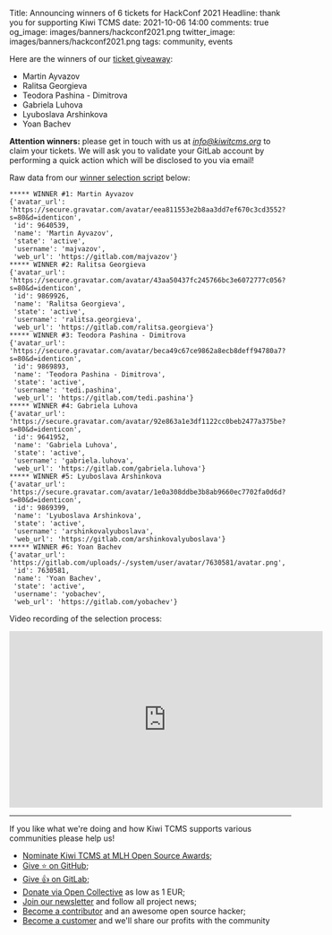 Title: Announcing winners of 6 tickets for HackConf 2021
Headline: thank you for supporting Kiwi TCMS
date: 2021-10-06 14:00
comments: true
og_image: images/banners/hackconf2021.png
twitter_image: images/banners/hackconf2021.png
tags: community, events


Here are the winners of our [ticket giveaway]({filename}2021-09-01-hackconf2021.markdown):

- Martin Ayvazov
- Ralitsa Georgieva
- Teodora Pashina - Dimitrova
- Gabriela Luhova
- Lyuboslava Arshinkova
- Yoan Bachev

**Attention winners:** please get in touch with us at *info@kiwitcms.org* to claim your tickets.
We will ask you to validate your GitLab account by performing a quick action which will be disclosed
to you via email!


Raw data from our
[winner selection script](https://github.com/kiwitcms/api-scripts/pull/1) below:

```
***** WINNER #1: Martin Ayvazov
{'avatar_url': 'https://secure.gravatar.com/avatar/eea811553e2b8aa3dd7ef670c3cd3552?s=80&d=identicon',
 'id': 9640539,
 'name': 'Martin Ayvazov',
 'state': 'active',
 'username': 'majvazov',
 'web_url': 'https://gitlab.com/majvazov'}
***** WINNER #2: Ralitsa Georgieva
{'avatar_url': 'https://secure.gravatar.com/avatar/43aa50437fc245766bc3e6072777c056?s=80&d=identicon',
 'id': 9869926,
 'name': 'Ralitsa Georgieva',
 'state': 'active',
 'username': 'ralitsa.georgieva',
 'web_url': 'https://gitlab.com/ralitsa.georgieva'}
***** WINNER #3: Teodora Pashina - Dimitrova
{'avatar_url': 'https://secure.gravatar.com/avatar/beca49c67ce9862a8ecb8deff94780a7?s=80&d=identicon',
 'id': 9869893,
 'name': 'Teodora Pashina - Dimitrova',
 'state': 'active',
 'username': 'tedi.pashina',
 'web_url': 'https://gitlab.com/tedi.pashina'}
***** WINNER #4: Gabriela Luhova
{'avatar_url': 'https://secure.gravatar.com/avatar/92e863a1e3df1122cc0beb2477a375be?s=80&d=identicon',
 'id': 9641952,
 'name': 'Gabriela Luhova',
 'state': 'active',
 'username': 'gabriela.luhova',
 'web_url': 'https://gitlab.com/gabriela.luhova'}
***** WINNER #5: Lyuboslava Arshinkova
{'avatar_url': 'https://secure.gravatar.com/avatar/1e0a308ddbe3b8ab9660ec7702fa0d6d?s=80&d=identicon',
 'id': 9869399,
 'name': 'Lyuboslava Arshinkova',
 'state': 'active',
 'username': 'arshinkovalyuboslava',
 'web_url': 'https://gitlab.com/arshinkovalyuboslava'}
***** WINNER #6: Yoan Bachev
{'avatar_url': 'https://gitlab.com/uploads/-/system/user/avatar/7630581/avatar.png',
 'id': 7630581,
 'name': 'Yoan Bachev',
 'state': 'active',
 'username': 'yobachev',
 'web_url': 'https://gitlab.com/yobachev'}
```


Video recording of the selection process:

<iframe
    width="560"
    height="315"
    src="https://www.youtube.com/embed/QINm7pLolOw"
    title="YouTube video player"
    frameborder="0"
    allow="accelerometer; autoplay; clipboard-write; encrypted-media; gyroscope; picture-in-picture" allowfullscreen>
</iframe>


---

If you like what we're doing and how Kiwi TCMS supports various communities
please help us!

- [Nominate Kiwi TCMS at MLH Open Source Awards](https://fellowship.mlh.io/opensourceawards);
- [Give ⭐ on GitHub](https://github.com/kiwitcms/Kiwi/stargazers);
- [Give 👍 on GitLab](https://gitlab.com/gitlab-org/gitlab/-/issues/334558);
- [Donate via Open Collective](https://opencollective.com/kiwitcms/donate) as low as 1 EUR;
- [Join our newsletter](https://kiwitcms.us17.list-manage.com/subscribe/post?u=9b57a21155a3b7c655ae8f922&id=c970a37581)
  and follow all project news;
- [Become a contributor](https://kiwitcms.readthedocs.io/en/latest/contribution.html) and an awesome open source hacker;
- [Become a customer](/#subscriptions) and we'll share our profits with the community
